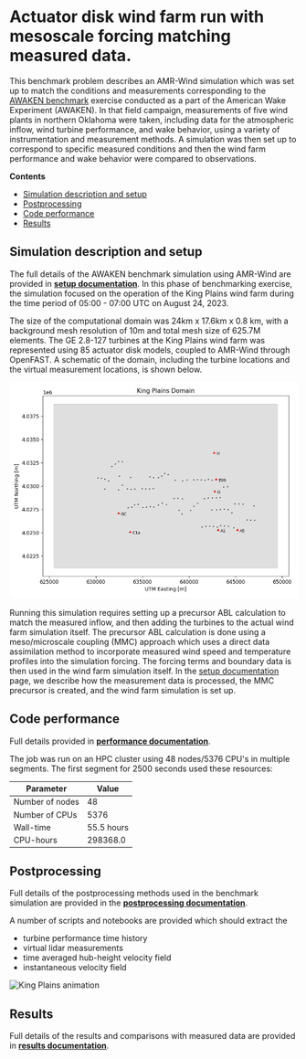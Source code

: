 <!-- This file is automatically compiled into the website. Please copy linked files into .website_src/ paths to enable website rendering -->

# Actuator disk wind farm run with mesoscale forcing matching measured data.

This benchmark problem describes an AMR-Wind simulation which was set up to match the conditions and measurements corresponding to the [AWAKEN benchmark](https://awaken-benchmark.readthedocs.io/en/latest/) exercise conducted as a part of the American Wake Experiment (AWAKEN).  In that field campaign, measurements of five wind plants in northern Oklahoma were taken, including data for the atmospheric inflow, wind turbine performance, and wake behavior, using a variety of instrumentation and measurement methods.  A simulation was then set up to correspond to specific measured conditions and then the wind farm performance and wake behavior were compared to observations.


**Contents**

- [Simulation description and setup](#simulation-description-and-setup)
- [Postprocessing](#postprocessing)
- [Code performance](#code-performance)
- [Results](#results)

## Simulation description and setup

The full details of the AWAKEN benchmark simulation using AMR-Wind are provided in [**setup documentation**](setup/README.md).  In this phase of benchmarking exercise, the simulation focused on the operation of the King Plains wind farm during the time period of 05:00 - 07:00 UTC on August 24, 2023.

The size of the computational domain was 24km x 17.6km x 0.8 km, with a background mesh resolution of 10m and total mesh size of 625.7M elements.  The GE 2.8-127 turbines at the King Plains wind farm was represented using 85 actuator disk models, coupled to AMR-Wind through OpenFAST.  A schematic of the domain, including the turbine locations and the virtual measurement locations, is shown below.

![domain](setup/KP_Domain_lidar.png)

Running this simulation requires setting up a precursor ABL calculation to match the measured inflow, and then adding the turbines to the actual wind farm simulation itself.  The precursor ABL calculation is done using a meso/microscale coupling (MMC) approach which uses a direct data assimilation method to incorporate measured wind speed and temperature profiles into the simulation forcing.  The forcing terms and boundary data is then used in the wind farm simulation itself.  In the [setup documentation](setup/README.md) page, we describe how the measurement data is processed, the MMC precursor is created, and the wind farm simulation is set up.

## Code performance

Full details provided in [**performance documentation**](performance/README.md).

The job was run on an HPC cluster using 48 nodes/5376 CPU's in multiple segments.  The first segment for 2500 seconds used these resources:

| Parameter       | Value |
|---              |---  |
| Number of nodes | 48   |
| Number of CPUs  | 5376 |
| Wall-time       | 55.5 hours|
| CPU-hours       | 298368.0    | 



## Postprocessing

Full details of the postprocessing methods used in the benchmark simulation are provided in the [**postprocessing documentation**](postprocessing/README.md).

A number of scripts and notebooks are provided which should extract the 
- turbine performance time history
- virtual lidar measurements
- time averaged hub-height velocity field
- instantaneous velocity field

![King Plains animation](results/images/KP_z090hh.gif)

## Results

Full details of the results and comparisons with measured data are provided in [**results documentation**](results/README.md).
